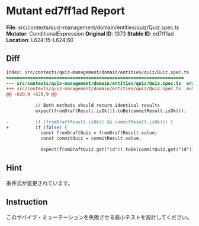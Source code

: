 # Mutant ed7ff1ad Report

**File**: src/contexts/quiz-management/domain/entities/quiz/Quiz.spec.ts
**Mutator**: ConditionalExpression
**Original ID**: 1373
**Stable ID**: ed7ff1ad
**Location**: L624:15–L624:60

## Diff

```diff
Index: src/contexts/quiz-management/domain/entities/quiz/Quiz.spec.ts
===================================================================
--- src/contexts/quiz-management/domain/entities/quiz/Quiz.spec.ts	original
+++ src/contexts/quiz-management/domain/entities/quiz/Quiz.spec.ts	mutated #1373
@@ -620,9 +620,9 @@
 
           // Both methods should return identical results
           expect(fromDraftResult.isOk()).toBe(commitResult.isOk());
 
-          if (fromDraftResult.isOk() && commitResult.isOk()) {
+          if (false) {
             const fromDraftQuiz = fromDraftResult.value;
             const commitQuiz = commitResult.value;
 
             expect(fromDraftQuiz.get("id")).toBe(commitQuiz.get("id"));
```

## Hint

条件式が変更されています。

## Instruction

このサバイブ・ミューテーションを失敗させる最小テストを設計してください。
